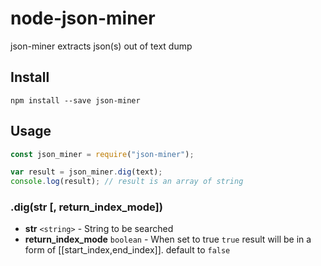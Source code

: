# node-json-miner
json-miner extracts json(s) out of text dump


## Install
`npm install --save json-miner`

## Usage

```js
const json_miner = require("json-miner");

var result = json_miner.dig(text);
console.log(result); // result is an array of string
```

### .dig(str [, return_index_mode])

- **str** `<string>` - String to be searched
- **return_index_mode** `boolean` - When set to true `true` result will be in a form of [[start_index,end_index]]. default to `false`